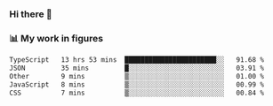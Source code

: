 ### Hi there 👋

### 📊 My work in figures

<!--START_SECTION:waka-->

```txt
TypeScript   13 hrs 53 mins  ███████████████████████░░   91.68 %
JSON         35 mins         █░░░░░░░░░░░░░░░░░░░░░░░░   03.91 %
Other        9 mins          ▒░░░░░░░░░░░░░░░░░░░░░░░░   01.00 %
JavaScript   8 mins          ▒░░░░░░░░░░░░░░░░░░░░░░░░   00.99 %
CSS          7 mins          ▒░░░░░░░░░░░░░░░░░░░░░░░░   00.84 %
```

<!--END_SECTION:waka-->
